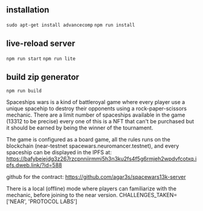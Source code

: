 ## installation

`sudo apt-get install advancecomp`
`npm run install`

## live-reload server

`npm run start`
`npm run lite`

## build zip generator

`npm run build`


Spaceships wars is a kind of battleroyal game where every player use a unique spacehip to destroy their opponents using a rock-paper-scissors mechanic.
There are a limit number of spaceships available in the game (13312 to be precise) every one of this is a NFT that can't be purchased but it should be earned by being the winner of the tournament.

The game is configured as a board game, all the rules runs on the blockchain (near-testnet spacewars.neuromancer.testnet), and every spaceship can be displayed in the IPFS at: https://bafybeiejdg3z267rzcpnniirmmi5h3n3ku2fs4f5g6rmjeh2wpdvfcotxq.ipfs.dweb.link/?id=588

github for the contract: https://github.com/agar3s/spacewars13k-server

There is a local (offline) mode where players can familiarize with the mechanic, before joining to the near version.
CHALLENGES_TAKEN=['NEAR', 'PROTOCOL LABS']
